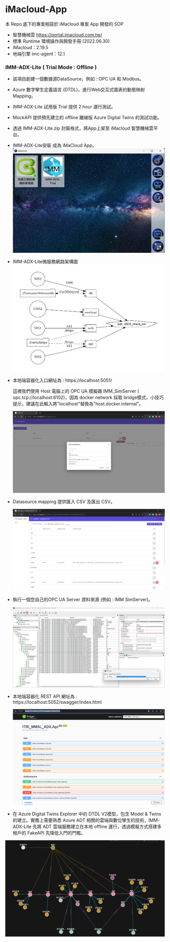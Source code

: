 # iMacloud-App
本 Repo 底下的專案相容於 iMacloud 專案 App 開發的 SOP

- 智慧機械雲   https://portal.imacloud.com.tw/
- 標準 Runtime 環境操作與開發手冊 (2022.06.30)
- iMacloud：2.19.5
- 地端引擎 imc-agent：12.1



### IMM-ADX-Lite ( Trial Mode : Offline )

- 該項目創建一個數據源DataSource，例如 : OPC UA 和 Modbus。

- Azure 數字孿生定義語言 (DTDL)，進行Web交互式圖表的動態映射Mapping。

- IMM-ADX-Lite 試用版 Trial 提供  2 hour 運行測試。 

- MockAPI 提供預先建立的 offline 離線版 Azure Digital Twins 的測試功能。

- 透過 IMM-ADX-Lite.zip 封裝格式，將App上架至 iMacloud 智慧機械雲平台。

- IMM-ADX-Lite安裝 成為 iMaCloud App。
  ![docker-compose.offline](./IMM-ADX-Lite/apps/IMM-ADX-Lite/res/2023-07-31_155303.png)
  
  
  
- IMM-ADX-Lite微服務網路架構圖
  ![docker-compose.offline](./IMM-ADX-Lite/apps/IMM-ADX-Lite/res/docker-compose.offline.png)
  
- 本地端容器化入口網址為 :  https://localhost:5051/
  
  這裡我們使用 Host 電腦上的 OPC UA 模擬器 IMM_SimServer ( opc.tcp://localhost:6102)，因為 docker network 採取 bridge模式，小技巧提示，建議在此輸入將"localhost"替換為"host.docker.internal"。
  
  ![2023-08-01_164815](./IMM-ADX-Lite/apps/IMM-ADX-Lite/res/2023-08-01_164815.png)
  
  
  
- Datasource mapping 提供匯入 CSV 及匯出 CSV。
  
  ![2023-08-01_164903](./IMM-ADX-Lite/apps/IMM-ADX-Lite/res/2023-08-01_164903.png)
  
  
  
- 執行一個您自己的OPC UA Server 資料來源 (例如 : IMM SimServer)。

  ![2023-07-30_232907](./IMM-ADX-Lite/apps/IMM-ADX-Lite/res/2023-07-30_232907.png)
  
  
  
- 本地端容器化 REST API 網址為 :  https://localhost:5052/swagger/index.html

  ![2023-08-01_111503](./IMM-ADX-Lite/apps/IMM-ADX-Lite/res/2023-08-01_111503.png)

  

- 在 Azure Digital Twins Explorer 中的 DTDL V2模型，包含 Model & Twins的建立。實務上需要熟悉 Azure ADT 相關的雲端與數位孿生的技術，IMM-ADX-Lite 先將 ADT 雲端服務建立在本地 offline 運行，透過模擬方式搭建多租戶的 FakeAPI 先降低入門的門檻。

![1](./IMM-ADX-Lite/apps/IMM-ADX-Lite/res/1.png)
